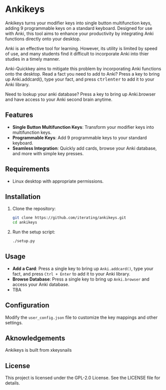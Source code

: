 # Ankikeys

Ankikeys turns your modifier keys into single button multifunction keys, adding 9 programmable keys on a standard keyboard. Designed for use with Anki, this tool aims to enhance your productivity by integrating Anki functions directly onto your desktop.

Anki is an effective tool for learning. However, its utility is limited by speed of use, and many students find it difficult to incorporate Anki into thier studies in a timely manner. 

Anki-Quickkey aims to mitigate this problem by incorporating Anki functions onto the desktop.
Read a fact you need to add to Anki? Press a key to bring up Anki.addcard(), type your fact, and press <kbd>ctrl</kbd><kbd>enter</kbd> to add it to your Anki library. 

Need to lookup your anki database? Press a key to bring up Anki.browser and have access to your Anki second brain anytime. 

## Features

- **Single Button Multifunction Keys**: Transform your modifier keys into multifunction keys.
- **Programmable Keys**: Add 9 programmable keys to your standard keyboard.
- **Seamless Integration**: Quickly add cards, browse your Anki database, and more with simple key presses.

## Requirements

- Linux desktop with appropriate permissions.

## Installation

1. Clone the repository:
    ```bash
    git clone https://github.com/iterating/ankikeys.git
    cd ankikeys
    ```

2. Run the setup script:
    ```bash
    ./setup.py
    ```

## Usage

- **Add a Card**: Press a single key to bring up `Anki.addcard()`, type your fact, and press `Ctrl + Enter` to add it to your Anki library.
- **Browse Database**: Press a single key to bring up `Anki.browser` and access your Anki database.
- TBA

## Configuration

Modify the `user_config.json` file to customize the key mappings and other settings.

## Aknowledgements
Ankikeys is built from xkeysnails

## License

This project is licensed under the GPL-2.0 License. See the LICENSE file for details.


